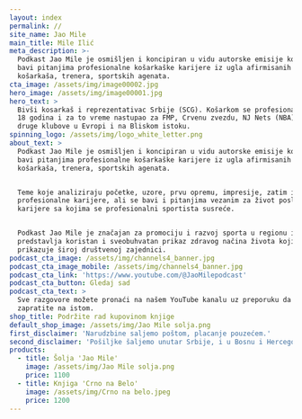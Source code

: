 ```yaml
---
layout: index
permalink: //
site_name: Jao Mile
main_title: Mile Ilić
meta_description: >-
  Podkast Jao Mile je osmišljen i koncipiran u vidu autorske emisije koja se
  bavi pitanjima profesionalne košarkaške karijere iz ugla afirmisanih
  košarkaša, trenera, sportskih agenata.
cta_image: /assets/img/image00002.jpg
hero_image: /assets/img/image00001.jpg
hero_text: >
  Bivši kosarkaš i reprezentativac Srbije (SCG). Košarkom se profesionalno bavio
  18 godina i za to vreme nastupao za FMP, Crvenu zvezdu, NJ Nets (NBA) i mnoge
  druge klubove u Evropi i na Bliskom istoku.
spinning_logo: /assets/img/logo_white_letter.png
about_text: >
  Podkast Jao Mile je osmišljen i koncipiran u vidu autorske emisije koja se
  bavi pitanjima profesionalne košarkaške karijere iz ugla afirmisanih
  košarkaša, trenera, sportskih agenata.


  Teme koje analiziraju početke, uzore, prvu opremu, impresije, zatim izazove
  profesionalne karijere, ali se bavi i pitanjima vezanim za život posle
  karijere sa kojima se profesionalni sportista susreće.


  Podkast Jao Mile je značajan za promociju i razvoj sporta u regionu i
  predstavlja koristan i sveobuhvatan prikaz zdravog načina života koji se
  prikazuje široj društvenoj zajednici.
podcast_cta_image: /assets/img/channels4_banner.jpg
podcast_cta_image_mobile: /assets/img/channels4_banner.jpg
podcast_cta_link: 'https://www.youtube.com/@JaoMilepodcast'
podcast_cta_button: Gledaj sad
podcast_cta_text: >
  Sve razgovore možete pronaći na našem YouTube kanalu uz preporuku da nas
  zapratite na istom.
shop_title: Podržite rad kupovinom knjige
default_shop_image: /assets/img/Jao Mile solja.png
first_disclaimer: 'Narudzbine saljemo poštom, placanje pouzećem.'
second_disclaimer: 'Pošiljke šaljemo unutar Srbije, i u Bosnu i Hercegovinu.'
products:
  - title: Šolja 'Jao Mile'
    image: /assets/img/Jao Mile solja.png
    price: 1100
  - title: Knjiga 'Crno na Belo'
    image: /assets/img/Crno na belo.jpeg
    price: 1200
---
```













